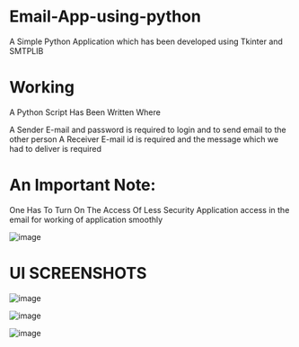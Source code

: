 # Email-App-using-python

A Simple Python Application which has been developed using Tkinter and SMTPLIB

# Working

A Python Script Has Been Written Where

A Sender E-mail and password is required to login and to send email to the other person
A Receiver E-mail id is required and the message which we had to deliver is required

# An Important Note:

One Has To Turn On The Access Of Less Security Application access in the email for working of application smoothly

![image](https://user-images.githubusercontent.com/96690036/174641873-4ea9e1ac-c81c-49f5-ae6d-def6e64abe30.png)

# UI SCREENSHOTS
![image](https://user-images.githubusercontent.com/96690036/174642136-5f2c05ef-1364-49ef-86c1-0cf8ab3d8f5d.png)

![image](https://user-images.githubusercontent.com/96690036/174642394-10066b2e-6974-4643-bf55-575ee57eec02.png)

![image](https://user-images.githubusercontent.com/96690036/174642609-e02e7cd7-3b04-4bae-93bf-034e8840f15a.png)


